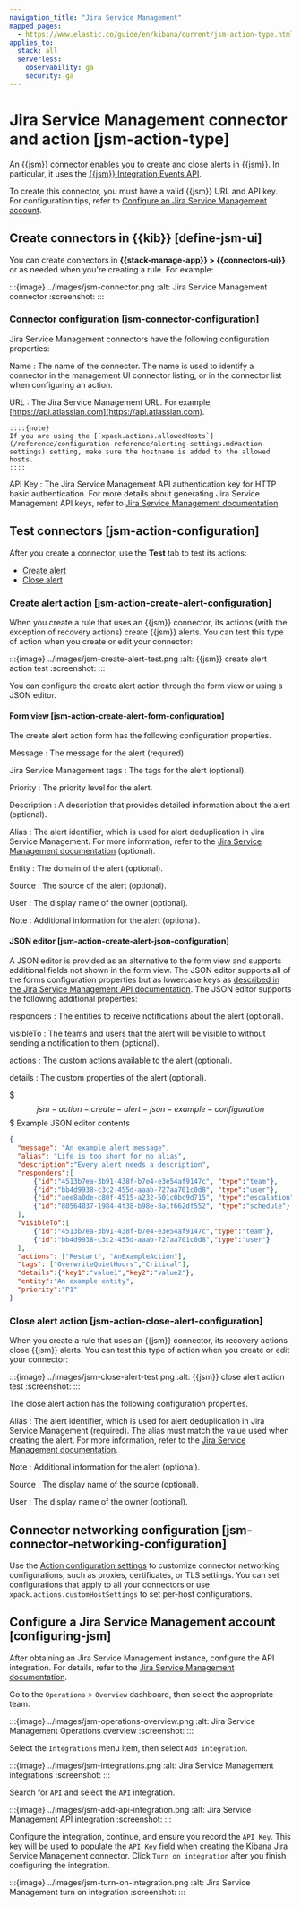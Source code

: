 ```yaml
---
navigation_title: "Jira Service Management"
mapped_pages:
  - https://www.elastic.co/guide/en/kibana/current/jsm-action-type.html
applies_to:
  stack: all
  serverless:
    observability: ga
    security: ga
---
```


# Jira Service Management connector and action [jsm-action-type]

An {{jsm}} connector enables you to create and close alerts in {{jsm}}. In particular, it uses the [{{jsm}} Integration Events API](https://developer.atlassian.com/cloud/jira/service-desk-ops/rest/v1/api-group-integration-events/#api-group-integration-events).

To create this connector, you must have a valid {{jsm}} URL and API key. For configuration tips, refer to [Configure an Jira Service Management account](#configuring-jsm).

## Create connectors in {{kib}} [define-jsm-ui]

You can create connectors in **{{stack-manage-app}} > {{connectors-ui}}** or as needed when you're creating a rule. For example:

:::{image} ../images/jsm-connector.png
:alt: Jira Service Management connector
:screenshot:
:::

### Connector configuration [jsm-connector-configuration]

Jira Service Management connectors have the following configuration properties:

Name
:   The name of the connector. The name is used to identify a connector in the management UI connector listing, or in the connector list when configuring an action.

URL
:   The Jira Service Management URL. For example, [https://api.atlassian.com](https://api.atlassian.com).

    ::::{note}
    If you are using the [`xpack.actions.allowedHosts`](/reference/configuration-reference/alerting-settings.md#action-settings) setting, make sure the hostname is added to the allowed hosts.
    ::::

API Key
:   The Jira Service Management API authentication key for HTTP basic authentication. For more details about generating Jira Service Management API keys, refer to [Jira Service Management documentation](https://support.atlassian.com/jsm/docs/create-a-default-api-integration/).

## Test connectors [jsm-action-configuration]

After you create a connector, use the **Test** tab to test its actions:

* [Create alert](#jsm-action-create-alert-configuration)
* [Close alert](#jsm-action-close-alert-configuration)

### Create alert action [jsm-action-create-alert-configuration]

When you create a rule that uses an {{jsm}} connector, its actions (with the exception of recovery actions) create {{jsm}} alerts. You can test this type of action when you create or edit your connector:

:::{image} ../images/jsm-create-alert-test.png
:alt: {{jsm}} create alert action test
:screenshot:
:::

You can configure the create alert action through the form view or using a JSON editor.

#### Form view [jsm-action-create-alert-form-configuration]

The create alert action form has the following configuration properties.

Message
:   The message for the alert (required).

Jira Service Management tags
:   The tags for the alert (optional).

Priority
:   The priority level for the alert.

Description
:   A description that provides detailed information about the alert (optional).

Alias
:   The alert identifier, which is used for alert deduplication in Jira Service Management. For more information, refer to the [Jira Service Management documentation](https://support.atlassian.com/jsm/docs/what-is-alert-de-duplication/) (optional).

Entity
:   The domain of the alert (optional).

Source
:   The source of the alert (optional).

User
:   The display name of the owner (optional).

Note
:   Additional information for the alert (optional).

#### JSON editor [jsm-action-create-alert-json-configuration]

A JSON editor is provided as an alternative to the form view and supports additional fields not shown in the form view. The JSON editor supports all of the forms configuration properties but as lowercase keys as [described in the Jira Service Management API documentation](https://developer.atlassian.com/cloud/jira/service-desk-ops/rest/v1/api-group-integration-events/#api-jsm-ops-integration-v2-alerts-post). The JSON editor supports the following additional properties:

responders
:   The entities to receive notifications about the alert (optional).

visibleTo
:   The teams and users that the alert will be visible to without sending a notification to them (optional).

actions
:   The custom actions available to the alert (optional).

details
:   The custom properties of the alert (optional).

$$$jsm-action-create-alert-json-example-configuration$$$
Example JSON editor contents

```json
{
  "message": "An example alert message",
  "alias": "Life is too short for no alias",
  "description":"Every alert needs a description",
  "responders":[
      {"id":"4513b7ea-3b91-438f-b7e4-e3e54af9147c", "type":"team"},
      {"id":"bb4d9938-c3c2-455d-aaab-727aa701c0d8", "type":"user"},
      {"id":"aee8a0de-c80f-4515-a232-501c0bc9d715", "type":"escalation"},
      {"id":"80564037-1984-4f38-b98e-8a1f662df552", "type":"schedule"}
  ],
  "visibleTo":[
      {"id":"4513b7ea-3b91-438f-b7e4-e3e54af9147c","type":"team"},
      {"id":"bb4d9938-c3c2-455d-aaab-727aa701c0d8","type":"user"}
  ],
  "actions": ["Restart", "AnExampleAction"],
  "tags": ["OverwriteQuietHours","Critical"],
  "details":{"key1":"value1","key2":"value2"},
  "entity":"An example entity",
  "priority":"P1"
}
```

### Close alert action [jsm-action-close-alert-configuration]

When you create a rule that uses an {{jsm}} connector, its recovery actions close {{jsm}} alerts. You can test this type of action when you create or edit your connector:

:::{image} ../images/jsm-close-alert-test.png
:alt: {{jsm}} close alert action test
:screenshot:
:::

The close alert action has the following configuration properties.

Alias
:   The alert identifier, which is used for alert deduplication in Jira Service Management (required). The alias must match the value used when creating the alert. For more information, refer to the [Jira Service Management documentation](https://support.atlassian.com/jira-service-management-cloud/docs/what-is-alert-deduplication/).

Note
:   Additional information for the alert (optional).

Source
:   The display name of the source (optional).

User
:   The display name of the owner (optional).

## Connector networking configuration [jsm-connector-networking-configuration]

Use the [Action configuration settings](/reference/configuration-reference/alerting-settings.md#action-settings) to customize connector networking configurations, such as proxies, certificates, or TLS settings. You can set configurations that apply to all your connectors or use `xpack.actions.customHostSettings` to set per-host configurations.

## Configure a Jira Service Management account [configuring-jsm]

After obtaining an Jira Service Management instance, configure the API integration. For details, refer to the [Jira Service Management documentation](https://support.atlassian.com/jira-service-management-cloud/docs/set-up-an-api-integration/#Set-up-the-integration).

Go to the `Operations` > `Overview` dashboard, then select the appropriate team.

:::{image} ../images/jsm-operations-overview.png
:alt: Jira Service Management Operations overview
:screenshot:
:::

Select the `Integrations` menu item, then select `Add integration`.

:::{image} ../images/jsm-integrations.png
:alt: Jira Service Management integrations
:screenshot:
:::

Search for `API` and select the `API` integration.

:::{image} ../images/jsm-add-api-integration.png
:alt: Jira Service Management API integration
:screenshot:
:::

Configure the integration, continue, and ensure you record the `API Key`. This key will be used to populate the `API Key` field when creating the Kibana Jira Service Management connector. Click `Turn on integration` after you finish configuring the integration.

:::{image} ../images/jsm-turn-on-integration.png
:alt: Jira Service Management turn on integration
:screenshot:
:::
